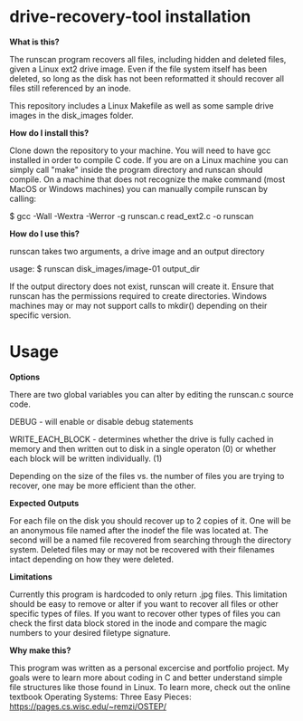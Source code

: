 # drive-recovery-tool installation
**What is this?**

The runscan program recovers all files, including hidden and deleted files, given a Linux ext2 drive image.  Even if the file system itself has been deleted,
so long as the disk has not been reformatted it should recover all files still referenced by an inode.  

This repository includes a Linux Makefile as well as some sample drive images in the disk_images folder.


**How do I install this?**

Clone down the repository to your machine.  You will need to have gcc installed in order to compile C code.  If you are on a Linux machine you can simply call
"make" inside the program directory and runscan should compile.  On a machine that does not recognize the make command (most MacOS or Windows machines) you can
manually compile runscan by calling:

$ gcc -Wall -Wextra -Werror -g runscan.c read_ext2.c -o runscan


**How do I use this?**

runscan takes two arguments, a drive image and an output directory

usage: $ runscan disk_images/image-01 output_dir

If the output directory does not exist, runscan will create it.  Ensure that runscan has the permissions required to create directories.  Windows machines may or may
not support calls to mkdir() depending on their specific version.  

# Usage

**Options**

There are two global variables you can alter by editing the runscan.c source code.

DEBUG - will enable or disable debug statements

WRITE_EACH_BLOCK - determines whether the drive is fully cached in memory and then written out to disk in a single operaton (0) or whether each block will be written individually. (1)

Depending on the size of the files vs. the number of files you are trying to recover, one may be more efficient than the other.  


**Expected Outputs**

For each file on the disk you should recover up to 2 copies of it.  One will be an anonymous file named after the inodef the file was located at.  The second will be a named file recovered from searching through the directory system.  Deleted files may or may not be recovered with their filenames intact depending on how they were deleted.  


**Limitations**

Currently this program is hardcoded to only return .jpg files.  This limitation should be easy to remove or alter if you want to recover all files or other specific types of files.  If you want to recover other types of files you can check the first data block stored in the inode and compare the magic numbers to your desired filetype signature.  


**Why make this?**

This program was written as a personal excercise and portfolio project.  My goals were to learn more about coding in C and better understand simple file structures like those found in Linux.  To learn more, check out the online textbook Operating Systems: Three Easy Pieces: https://pages.cs.wisc.edu/~remzi/OSTEP/
